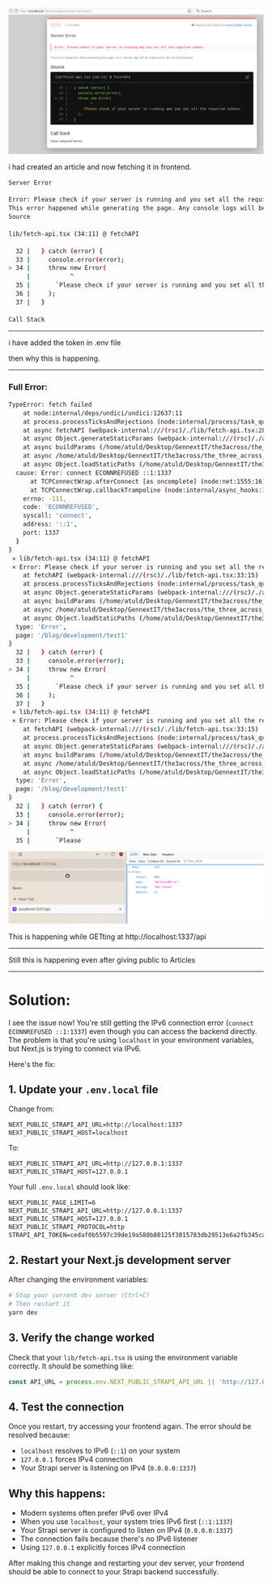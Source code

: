 ![alt text](image.png)


i had created an article and now fetching it in frontend. 

```bash
Server Error

Error: Please check if your server is running and you set all the required tokens.
This error happened while generating the page. Any console logs will be displayed in the terminal window.
Source

lib/fetch-api.tsx (34:11) @ fetchAPI

  32 |   } catch (error) {
  33 |     console.error(error);
> 34 |     throw new Error(
     |           ^
  35 |       `Please check if your server is running and you set all the required tokens.`
  36 |     );
  37 |   }

Call Stack
```


---


i have added the token in .env file

then why this is happening.


---


### Full Error:

```bash
TypeError: fetch failed
    at node:internal/deps/undici/undici:12637:11
    at process.processTicksAndRejections (node:internal/process/task_queues:95:5)
    at async fetchAPI (webpack-internal:///(rsc)/./lib/fetch-api.tsx:28:26)
    at async Object.generateStaticParams (webpack-internal:///(rsc)/./app/blog/[category]/[slug]/layout.tsx:93:29)
    at async buildParams (/home/atuld/Desktop/GennextIT/the3across/the_three_across_frontend/node_modules/next/dist/build/utils.js:1026:40)
    at async /home/atuld/Desktop/GennextIT/the3across/the_three_across_frontend/node_modules/next/dist/build/utils.js:1043:33
    at async Object.loadStaticPaths (/home/atuld/Desktop/GennextIT/the3across/the_three_across_frontend/node_modules/next/dist/server/dev/static-paths-worker.js:48:16) {
  cause: Error: connect ECONNREFUSED ::1:1337
      at TCPConnectWrap.afterConnect [as oncomplete] (node:net:1555:16)
      at TCPConnectWrap.callbackTrampoline (node:internal/async_hooks:128:17) {
    errno: -111,
    code: 'ECONNREFUSED',
    syscall: 'connect',
    address: '::1',
    port: 1337
  }
}
 ⨯ lib/fetch-api.tsx (34:11) @ fetchAPI
 ⨯ Error: Please check if your server is running and you set all the required tokens.
    at fetchAPI (webpack-internal:///(rsc)/./lib/fetch-api.tsx:33:15)
    at process.processTicksAndRejections (node:internal/process/task_queues:95:5)
    at async Object.generateStaticParams (webpack-internal:///(rsc)/./app/blog/[category]/[slug]/layout.tsx:93:29)
    at async buildParams (/home/atuld/Desktop/GennextIT/the3across/the_three_across_frontend/node_modules/next/dist/build/utils.js:1026:40)
    at async /home/atuld/Desktop/GennextIT/the3across/the_three_across_frontend/node_modules/next/dist/build/utils.js:1043:33
    at async Object.loadStaticPaths (/home/atuld/Desktop/GennextIT/the3across/the_three_across_frontend/node_modules/next/dist/server/dev/static-paths-worker.js:48:16) {
  type: 'Error',
  page: '/blog/development/test1'
}
  32 |   } catch (error) {
  33 |     console.error(error);
> 34 |     throw new Error(
     |           ^
  35 |       `Please check if your server is running and you set all the required tokens.`
  36 |     );
  37 |   }
 ⨯ lib/fetch-api.tsx (34:11) @ fetchAPI
 ⨯ Error: Please check if your server is running and you set all the required tokens.
    at fetchAPI (webpack-internal:///(rsc)/./lib/fetch-api.tsx:33:15)
    at process.processTicksAndRejections (node:internal/process/task_queues:95:5)
    at async Object.generateStaticParams (webpack-internal:///(rsc)/./app/blog/[category]/[slug]/layout.tsx:93:29)
    at async buildParams (/home/atuld/Desktop/GennextIT/the3across/the_three_across_frontend/node_modules/next/dist/build/utils.js:1026:40)
    at async /home/atuld/Desktop/GennextIT/the3across/the_three_across_frontend/node_modules/next/dist/build/utils.js:1043:33
    at async Object.loadStaticPaths (/home/atuld/Desktop/GennextIT/the3across/the_three_across_frontend/node_modules/next/dist/server/dev/static-paths-worker.js:48:16) {
  type: 'Error',
  page: '/blog/development/test1'
}
  32 |   } catch (error) {
  33 |     console.error(error);
> 34 |     throw new Error(
     |           ^
  35 |       `Please 

```






![alt text](image-1.png)

This is happening while GETting at http://localhost:1337/api




---


Still this is happening even after giving public to Articles


---


# Solution:


I see the issue now! You're still getting the IPv6 connection error (`connect ECONNREFUSED ::1:1337`) even though you can access the backend directly. The problem is that you're using `localhost` in your environment variables, but Next.js is trying to connect via IPv6.

Here's the fix:

## 1. Update your `.env.local` file

Change from:
```env
NEXT_PUBLIC_STRAPI_API_URL=http://localhost:1337
NEXT_PUBLIC_STRAPI_HOST=localhost
```

To:
```env
NEXT_PUBLIC_STRAPI_API_URL=http://127.0.0.1:1337
NEXT_PUBLIC_STRAPI_HOST=127.0.0.1
```

Your full `.env.local` should look like:
```env
NEXT_PUBLIC_PAGE_LIMIT=6
NEXT_PUBLIC_STRAPI_API_URL=http://127.0.0.1:1337
NEXT_PUBLIC_STRAPI_HOST=127.0.0.1
NEXT_PUBLIC_STRAPI_PROTOCOL=http
STRAPI_API_TOKEN=cedaf0b5597c39de19a580b80125f3815783db29513e6a2fb345cae9453f0b2ff08139d0ffb1959ab69d67f815cc2c2b7e74391bf092a20862a6f02f85f06cd2bd8e021f9585192e4253602c913431090f11483b9a1bc2ebe114680a4b0872640f8a8d787028d9a12d1bf150f8dce0bc056e2a232b35b0470c83bcb228cbd568
```

## 2. Restart your Next.js development server

After changing the environment variables:
```bash
# Stop your current dev server (Ctrl+C)
# Then restart it
yarn dev
```

## 3. Verify the change worked

Check that your `lib/fetch-api.tsx` is using the environment variable correctly. It should be something like:

```typescript
const API_URL = process.env.NEXT_PUBLIC_STRAPI_API_URL || 'http://127.0.0.1:1337';
```

## 4. Test the connection

Once you restart, try accessing your frontend again. The error should be resolved because:

- `localhost` resolves to IPv6 (`::1`) on your system
- `127.0.0.1` forces IPv4 connection
- Your Strapi server is listening on IPv4 (`0.0.0.0:1337`)

## Why this happens:

- Modern systems often prefer IPv6 over IPv4
- When you use `localhost`, your system tries IPv6 first (`::1:1337`)
- Your Strapi server is configured to listen on IPv4 (`0.0.0.0:1337`)
- The connection fails because there's no IPv6 listener
- Using `127.0.0.1` explicitly forces IPv4 connection

After making this change and restarting your dev server, your frontend should be able to connect to your Strapi backend successfully.

